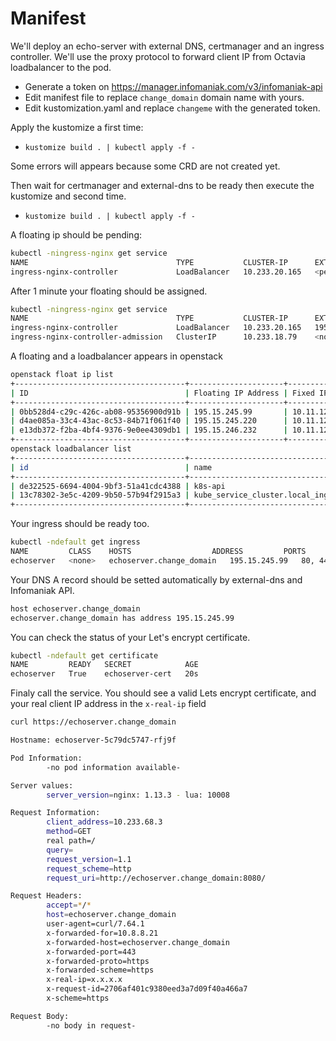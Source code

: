 # Manifest

We'll deploy an echo-server with external DNS, certmanager and an ingress controller.
We'll use the proxy protocol to forward client IP from Octavia loadbalancer to the pod.

- Generate a token on https://manager.infomaniak.com/v3/infomaniak-api
- Edit manifest file to replace `change_domain` domain name with yours. 
- Edit kustomization.yaml and replace `changeme` with the generated token.

Apply the kustomize a first time:

- `kustomize build . | kubectl apply -f -`

Some errors will appears because some CRD are not created yet.

Then wait for certmanager and external-dns to be ready then execute the kustomize and second time.

- `kustomize build . | kubectl apply -f -`

A floating ip should be pending:

```bash
kubectl -ningress-nginx get service
NAME                                 TYPE           CLUSTER-IP      EXTERNAL-IP   PORT(S)                      AGE
ingress-nginx-controller             LoadBalancer   10.233.20.165   <pending>     80:31683/TCP,443:30852/TCP   77s
```

After 1 minute your floating should be assigned.

```bash
kubectl -ningress-nginx get service
NAME                                 TYPE           CLUSTER-IP      EXTERNAL-IP     PORT(S)                      AGE
ingress-nginx-controller             LoadBalancer   10.233.20.165   195.15.245.99   80:31683/TCP,443:30852/TCP   3m46s
ingress-nginx-controller-admission   ClusterIP      10.233.18.79    <none>          443/TCP  
```

A floating and a loadbalancer appears in openstack

```bash
openstack float ip list
+--------------------------------------+---------------------+------------------+--------------------------------------+--------------------------------------+----------------------------------+
| ID                                   | Floating IP Address | Fixed IP Address | Port                                 | Floating Network                     | Project                          |
+--------------------------------------+---------------------+------------------+--------------------------------------+--------------------------------------+----------------------------------+
| 0bb528d4-c29c-426c-ab08-95356900d91b | 195.15.245.99       | 10.11.12.24      | 7dddc5bf-037c-4988-8786-d9ea5d302ff1 | 0f9c3806-bd21-490f-918d-4a6d1c648489 | 3bef6ea32166448f96f188c81e25c4c6 |
| d4ae085a-33c4-43ac-8c53-84b71f061f40 | 195.15.245.220      | 10.11.12.81      | 5a2111ba-687b-4ba1-9d88-2ec86059c93c | 0f9c3806-bd21-490f-918d-4a6d1c648489 | 3bef6ea32166448f96f188c81e25c4c6 |
| e13db372-f2ba-4bf4-9376-9e0ee4309db1 | 195.15.246.232      | 10.11.12.73      | 5ca10481-3169-4faf-9e89-1fe4a2214bd3 | 0f9c3806-bd21-490f-918d-4a6d1c648489 | 3bef6ea32166448f96f188c81e25c4c6 |
+--------------------------------------+---------------------+------------------+--------------------------------------+--------------------------------------+----------------------------------+
openstack loadbalancer list
+--------------------------------------+-------------------------------------------------------------------+----------------------------------+-------------+---------------------+------------------+----------+
| id                                   | name                                                              | project_id                       | vip_address | provisioning_status | operating_status | provider |
+--------------------------------------+-------------------------------------------------------------------+----------------------------------+-------------+---------------------+------------------+----------+
| de322525-6694-4004-9bf3-51a41cdc4388 | k8s-api                                                           | 3bef6ea32166448f96f188c81e25c4c6 | 10.11.12.81 | ACTIVE              | ONLINE           | amphora  |
| 13c78302-3e5c-4209-9b50-57b94f2915a3 | kube_service_cluster.local_ingress-nginx_ingress-nginx-controller | 3bef6ea32166448f96f188c81e25c4c6 | 10.11.12.24 | ACTIVE              | ONLINE           | octavia  |
+--------------------------------------+-------------------------------------------------------------------+----------------------------------+-------------+---------------------+------------------+----------+
```

Your ingress should be ready too.

```bash
kubectl -ndefault get ingress
NAME         CLASS    HOSTS                  ADDRESS         PORTS     AGE
echoserver   <none>   echoserver.change_domain   195.15.245.99   80, 443   5m55s
```

Your DNS A record should be setted automatically by external-dns and Infomaniak API.

```bash
host echoserver.change_domain
echoserver.change_domain has address 195.15.245.99
```

You can check the status of your Let's encrypt certificate.

```bash
kubectl -ndefault get certificate
NAME         READY   SECRET            AGE
echoserver   True    echoserver-cert   20s
```

Finaly call the service. You should see a valid Lets encrypt certificate, and your real client IP address in the `x-real-ip` field

```bash
curl https://echoserver.change_domain

Hostname: echoserver-5c79dc5747-rfj9f

Pod Information:
        -no pod information available-

Server values:
        server_version=nginx: 1.13.3 - lua: 10008

Request Information:
        client_address=10.233.68.3
        method=GET
        real path=/
        query=
        request_version=1.1
        request_scheme=http
        request_uri=http://echoserver.change_domain:8080/

Request Headers:
        accept=*/*
        host=echoserver.change_domain
        user-agent=curl/7.64.1
        x-forwarded-for=10.8.8.21
        x-forwarded-host=echoserver.change_domain
        x-forwarded-port=443
        x-forwarded-proto=https
        x-forwarded-scheme=https
        x-real-ip=x.x.x.x
        x-request-id=2706af401c9380eed3a7d09f40a466a7
        x-scheme=https

Request Body:
        -no body in request-
```
